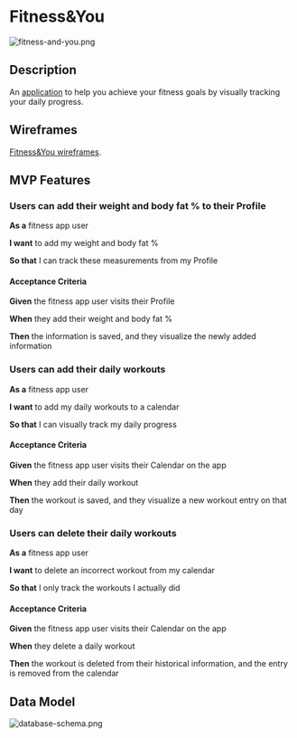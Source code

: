 # Fitness&You

![fitness-and-you.png](https://drive.google.com/uc?id=1JBlti8Z2fGf3fIs6cUu09GWyJHcocVnv)

## Description

An [application](https://fitness-and-you.herokuapp.com/) to help you achieve your fitness goals by visually tracking your daily progress.

## Wireframes

[Fitness&You wireframes](https://www.figma.com/file/R4yHtt1vtld7lLdiGD6Qkj/FitnessAndYou?node-id=0%3A1).

## MVP Features

### Users can add their weight and body fat % to their Profile

**As a** fitness app user

**I want** to add my weight and body fat %

**So that** I can track these measurements from my Profile

#### Acceptance Criteria

**Given** the fitness app user visits their Profile

**When** they add their weight and body fat %

**Then** the information is saved, and they visualize the newly added information

### Users can add their daily workouts

**As a** fitness app user

**I want** to add my daily workouts to a calendar

**So that** I can visually track my daily progress

#### Acceptance Criteria

**Given** the fitness app user visits their Calendar on the app

**When** they add their daily workout

**Then** the workout is saved, and they visualize a new workout entry on that day

### Users can delete their daily workouts

**As a** fitness app user

**I want** to delete an incorrect workout from my calendar

**So that** I only track the workouts I actually did

#### Acceptance Criteria

**Given** the fitness app user visits their Calendar on the app

**When** they delete a daily workout

**Then** the workout is deleted from their historical information, and the entry is removed from the calendar

## Data Model

![database-schema.png](https://drive.google.com/uc?id=1mgxX7X2ZTyJtGkhTvoYuHUcTjxxRUOl5)